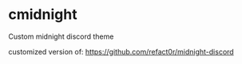 # cmidnight
Custom midnight discord theme

customized version of: https://github.com/refact0r/midnight-discord
